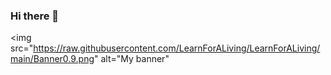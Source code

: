 ### Hi there 👋
<img src="https://raw.githubusercontent.com/LearnForALiving/LearnForALiving/main/Banner0.9.png" alt="My banner"

<!--
**LearnForALiving/LearnForALiving** is a ✨ _special_ ✨ repository because its `README.md` (this file) appears on your GitHub profile.

Here are some ideas to get you started:

- 🔭 I’m currently working on ...
- 🌱 I’m currently learning ...
- 👯 I’m looking to collaborate on ...
- 🤔 I’m looking for help with ...
- 💬 Ask me about ...
- 📫 How to reach me: ...
- 😄 Pronouns: ...
- ⚡ Fun fact: ...
-->
